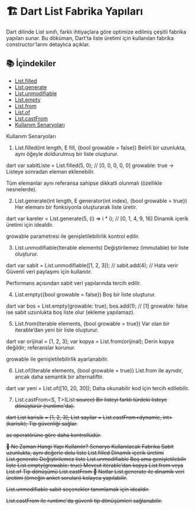 # 🏗️ Dart List Fabrika Yapıları
Dart dilinde List sınıfı, farklı ihtiyaçlara göre optimize edilmiş çeşitli fabrika yapıları sunar. Bu döküman, Dart'ta liste üretimi için kullanılan fabrika constructor'larını detaylıca açıklar.

## 📚 İçindekiler
- [List.filled](#1-listfilled)
- [List.generate](#2-listgenerate)
- [List.unmodifiable](#3-listunmodifiable)
- [List.empty](#4-listempty)
- [List.from](#5-listfrom)
- [List.of](#6-listof)
- [List.castFrom](#7-listcastfrom)
- [Kullanım Senaryoları](#🎯-ne-zaman-hangi-yapı-kullanılır)


Kullanım Senaryoları

1. List.filled(int length, E fill, {bool growable = false})
Belirli bir uzunlukta, aynı öğeyle doldurulmuş bir liste oluşturur.

dart
var sabitListe = List.filled(5, 0); // [0, 0, 0, 0, 0]
growable: true → Listeye sonradan eleman eklenebilir.

Tüm elemanlar aynı referansa sahipse dikkatli olunmalı (özellikle nesnelerde).

2. List.generate(int length, E generator(int index), {bool growable = true})
Her elemanı bir fonksiyonla oluşturarak liste üretir.

dart
var kareler = List.generate(5, (i) => i * i); // [0, 1, 4, 9, 16]
Dinamik içerik üretimi için idealdir.

growable parametresi ile genişletilebilirlik kontrol edilir.

3. List.unmodifiable(Iterable elements)
Değiştirilemez (immutable) bir liste oluşturur.

dart
var sabit = List.unmodifiable([1, 2, 3]);
// sabit.add(4); // Hata verir
Güvenli veri paylaşımı için kullanılır.

Performans açısından sabit veri yapılarında tercih edilir.

4. List.empty({bool growable = false})
Boş bir liste oluşturur.

dart
var bos = List.empty(growable: true);
bos.add(1); // [1]
growable: false ise sabit uzunlukta boş liste olur (ekleme yapılamaz).

5. List.from(Iterable elements, {bool growable = true})
Var olan bir iterable’dan yeni bir liste oluşturur.

dart
var orijinal = [1, 2, 3];
var kopya = List.from(orijinal);
Derin kopya değildir; referanslar korunur.

growable ile genişletilebilirlik ayarlanabilir.

6. List.of(Iterable<E> elements, {bool growable = true})
List.from ile aynıdır, ancak daha semantik bir alternatiftir.

dart
var yeni = List.of([10, 20, 30]);
Daha okunabilir kod için tercih edilebilir.

7. List.castFrom<S, T>(List<S> source)
Bir listeyi farklı türdeki listeye dönüştürür (runtime'da).

dart
List<dynamic> karisik = [1, 2, 3];
List<int> sayilar = List.castFrom<dynamic, int>(karisik);
Tip güvenliği sağlar.

as operatörüne göre daha kontrollüdür.

🎯 Ne Zaman Hangi Yapı Kullanılır?
Senaryo	Kullanılacak Fabrika
Sabit uzunlukta, aynı değerle dolu liste	List.filled
Dinamik içerik üretimi	List.generate
Değiştirilemez liste	List.unmodifiable
Boş ama genişletilebilir liste	List.empty(growable: true)
Mevcut iterable’dan kopya	List.from veya List.of
Tip dönüşümü	List.castFrom
📌 Notlar
List.generate ile dinamik veri üretimi (örneğin anket soruları) kolayca yapılabilir.

List.unmodifiable sabit seçenekler tanımlamak için idealdir.

List.castFrom ile runtime'da güvenli tip dönüşümleri sağlanabilir.
